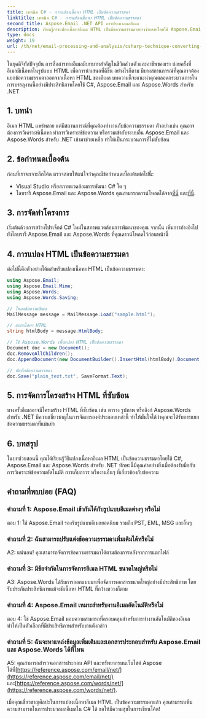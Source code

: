 ```yaml
---
title: เทคนิค C# - การแปลงเนื้อหา HTML เป็นข้อความธรรมดา
linktitle: เทคนิค C# - การแปลงเนื้อหา HTML เป็นข้อความธรรมดา
second_title: Aspose.Email .NET API การประมวลผลอีเมล
description: เรียนรู้การแปลงเนื้อหาอีเมล HTML เป็นข้อความธรรมดาอย่างง่ายดายโดยใช้ Aspose.Email สำหรับ .NET คำแนะนำและรหัสโดยละเอียด สำรวจตอนนี้!
type: docs
weight: 19
url: /th/net/email-processing-and-analysis/csharp-technique-converting-html-body-to-plain-text/
---
```


ในยุคดิจิทัลปัจจุบัน การสื่อสารทางอีเมลมีบทบาทสำคัญในชีวิตส่วนตัวและอาชีพของเรา บ่อยครั้งที่อีเมลมีเนื้อหาในรูปแบบ HTML เพื่อการนำเสนอที่ดีขึ้น อย่างไรก็ตาม มีบางสถานการณ์ที่คุณอาจต้องแยกข้อความธรรมดาออกจากเนื้อหา HTML ของอีเมล บทความนี้จะแนะนำคุณตลอดกระบวนการในการบรรลุงานนี้อย่างมีประสิทธิภาพโดยใช้ C#, Aspose.Email และ Aspose.Words สำหรับ .NET

## 1. บทนำ

อีเมล HTML แพร่หลาย แต่มีสถานการณ์ที่คุณต้องทำงานกับข้อความธรรมดา ตัวอย่างเช่น คุณอาจต้องการวิเคราะห์เนื้อหา ทำการวิเคราะห์ข้อความ หรือรวมเข้ากับระบบอื่น Aspose.Email และ Aspose.Words สำหรับ .NET เข้ามาช่วยเหลือ ทำให้เป็นกระบวนการที่ไม่ซับซ้อน

## 2. ข้อกำหนดเบื้องต้น

ก่อนที่เราจะเจาะลึกโค้ด ตรวจสอบให้แน่ใจว่าคุณมีข้อกำหนดเบื้องต้นต่อไปนี้:
- Visual Studio หรือสภาพแวดล้อมการพัฒนา C# ใด ๆ
-  ไลบรารี Aspose.Email และ Aspose.Words คุณสามารถดาวน์โหลดได้จาก[ที่นี่](https://releases.aspose.com/email/net/) และ[ที่นี่](https://releases.aspose.com/words/net/).

## 3. การจัดทำโครงการ

เริ่มต้นด้วยการสร้างโปรเจ็กต์ C# ใหม่ในสภาพแวดล้อมการพัฒนาของคุณ จากนั้น เพิ่มการอ้างอิงไปยังไลบรารี Aspose.Email และ Aspose.Words ที่คุณดาวน์โหลดไว้ก่อนหน้านี้

## 4. การแปลง HTML เป็นข้อความธรรมดา

ต่อไปนี้คือตัวอย่างโค้ดสำหรับแปลงเนื้อหา HTML เป็นข้อความธรรมดา:

```csharp
using Aspose.Email;
using Aspose.Email.Mime;
using Aspose.Words;
using Aspose.Words.Saving;

// โหลดข้อความอีเมล
MailMessage message = MailMessage.Load("sample.html");

// แยกเนื้อหา HTML
string htmlBody = message.HtmlBody;

// ใช้ Aspose.Words เพื่อแปลง HTML เป็นข้อความธรรมดา
Document doc = new Document();
doc.RemoveAllChildren();
doc.AppendDocument(new DocumentBuilder().InsertHtml(htmlBody).Document, ImportFormatMode.KeepSourceFormatting);

// บันทึกข้อความธรรมดา
doc.Save("plain_text.txt", SaveFormat.Text);
```

## 5. การจัดการโครงสร้าง HTML ที่ซับซ้อน

บางครั้งอีเมลอาจมีโครงสร้าง HTML ที่ซับซ้อน เช่น ตาราง รูปภาพ หรือลิงก์ Aspose.Words สำหรับ .NET มีความเชี่ยวชาญในการจัดการองค์ประกอบเหล่านี้ ทำให้มั่นใจได้ว่าคุณจะได้รับการแยกข้อความธรรมดาที่แม่นยำ

## 6. บทสรุป

ในบทช่วยสอนนี้ คุณได้เรียนรู้วิธีแปลงเนื้อหาอีเมล HTML เป็นข้อความธรรมดาโดยใช้ C#, Aspose.Email และ Aspose.Words สำหรับ .NET ทักษะนี้มีคุณค่าอย่างยิ่งเมื่อต้องรับมือกับการวิเคราะห์ข้อความอัตโนมัติ การเก็บถาวร หรืองานอื่นๆ ที่เกี่ยวข้องกับข้อความ

## คำถามที่พบบ่อย (FAQ)

### คำถามที่ 1: Aspose.Email เข้ากันได้กับรูปแบบอีเมลต่างๆ หรือไม่
ตอบ 1: ใช่ Aspose.Email รองรับรูปแบบอีเมลยอดนิยม รวมถึง PST, EML, MSG และอื่นๆ

### คำถามที่ 2: ฉันสามารถปรับแต่งข้อความธรรมดาเพิ่มเติมได้หรือไม่
A2: แน่นอน! คุณสามารถจัดการข้อความธรรมดาได้ตามต้องการหลังจากการแตกไฟล์

### คำถามที่ 3: มีข้อจำกัดในการจัดการอีเมล HTML ขนาดใหญ่หรือไม่
A3: Aspose.Words ได้รับการออกแบบมาเพื่อจัดการเอกสารขนาดใหญ่อย่างมีประสิทธิภาพ โดยรับประกันประสิทธิภาพแม้จะมีเนื้อหา HTML ที่กว้างขวางก็ตาม

### คำถามที่ 4: Aspose.Email เหมาะสำหรับงานอีเมลอัตโนมัติหรือไม่
ตอบ 4: ใช่ Aspose.Email มอบความสามารถที่ครอบคลุมสำหรับการทำงานอัตโนมัติของอีเมล ทำให้เป็นตัวเลือกที่มีประสิทธิภาพสำหรับงานดังกล่าว

### คำถามที่ 5: ฉันจะหาแหล่งข้อมูลเพิ่มเติมและเอกสารประกอบสำหรับ Aspose.Email และ Aspose.Words ได้ที่ไหน
 A5: คุณสามารถสำรวจเอกสารประกอบ API และทรัพยากรบนเว็บไซต์ Aspose ได้ที่[https://reference.aspose.com/email/net/](https://reference.aspose.com/email/net/) และ[https://reference.aspose.com/words/net/](https://reference.aspose.com/words/net/).

เมื่อคุณเชี่ยวชาญศิลปะในการแปลงเนื้อหาอีเมล HTML เป็นข้อความธรรมดาแล้ว คุณสามารถเพิ่มความสามารถในการประมวลผลอีเมลใน C# ได้ ขอให้มีความสุขในการเขียนโค้ด!